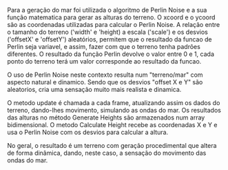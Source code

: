 Para a geração do mar foi utilizada o algoritmo de Perlin Noise e a sua função matematica para gerar as alturas do terreno.
O xcoord e o ycoord são as coordenadas utilizadas para calcular o Perlin Noise.
A relação entre o tamanho do terreno ('width' e 'height) a escala ('scale') e os desvios ('offsetX' e 'offsetY') aleatórios, permitem que o resultado da funcao de Perlin seja variavel, e assim, fazer com que o terreno tenha padrões diferentes.
O resultado da função Perlin devolve o valor entre 0 e 1, cada ponto do terreno terá um valor corresponde ao resultado da funcao.

O uso de Perlin Noise neste contexto resulta num "terreno/mar" com aspecto natural e dinamico. Sendo que os desvios "offset X e Y" são aleatorios, cria uma
sensação muito mais realista e dinamica.

O metodo update é chamada a cada frame, atualizando assim os dados do terreno, dando-lhes movimento, simulando as ondas do mar.
Os resultados das alturas no método Generate Heights são armazenados num array bidimensional.
O metodo Calculate Height recebe as coordenadas X e Y e usa o Perlin Noise com os desvios para calcular a altura.

No geral, o resultado é um terreno com geração  procedimental que altera de forma dinâmica, dando, neste caso, a sensação do movimento das ondas do mar.
